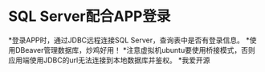 # SQL Server配合APP登录
*登录APP时，通过JDBC远程连接SQL Server，查询表中是否有登录信息。
*使用DBeaver管理数据库，炒鸡好用！
*注意虚拟机ubuntu要使用桥接模式，否则应用端使用JDBC的url无法连接到本地数据库并鉴权。
*我爱开源
